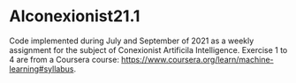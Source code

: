 # AIconexionist21.1

Code implemented during July and September of 2021 as a weekly assignment for the subject of Conexionist Artificila Intelligence. Exercise 1 to 4 are from a Coursera course: https://www.coursera.org/learn/machine-learning#syllabus. 
